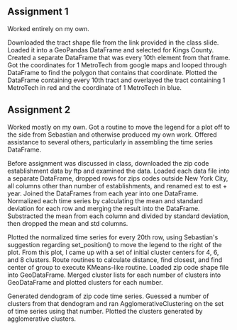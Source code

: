 ## Assignment 1
Worked entirely on my own.

Downloaded the tract shape file from the link provided in the class slide. Loaded it into a GeoPandas DataFrame and selected for Kings County. Created a separate DataFrame that was every 10th element from that frame. Got the coordinates for 1 MetroTech from google maps and looped through DataFrame to find the polygon that contains that coordinate. Plotted the DataFrame containing every 10th tract and overlayed the tract containing 1 MetroTech in red and the coordinate of 1 MetroTech in blue.

## Assignment 2
Worked mostly on my own. Got a routine to move the legend for a plot off to the side from Sebastian and otherwise produced my own work. Offered assistance to several others, particularly in assembling the time series DataFrame.

Before assignment was discussed in class, downloaded the zip code establishment data by ftp and examined the data. Loaded each data file into a separate DataFrame, dropped rows for zips codes outside New York City, all columns other than number of establishments, and renamed est to est + year. Joined the DataFrames from each year into one DataFrame. Normalized each time series by calculating the mean and standard deviation for each row and merging the result into the DataFrame. Substracted the mean from each column and divided by standard deviation, then dropped the mean and std columns.

Plotted the normalized time series for every 20th row, using Sebastian's suggestion regarding set_position() to move the legend to the right of the plot. From this plot, I came up with a set of initial cluster centers for 4, 6, and 8 clusters. Route routines to calculate distance, find closest, and find center of group to execute KMeans-like routine. Loaded zip code shape file into GeoDataFrame. Merged cluster lists for each number of clusters into GeoDataFrame and plotted clusters for each number.

Generated dendogram of zip code time series. Guessed a number of clusters from that dendogram and ran AgglomerativeClustering on the set of time series using that number. Plotted the clusters generated by agglomerative clusters.
